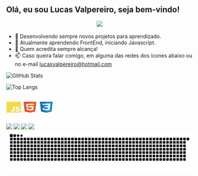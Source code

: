## Olá, eu sou Lucas Valpereiro, seja bem-vindo!

<div align="center">
  <img src= "https://media.giphy.com/media/v1.Y2lkPTc5MGI3NjExdmU0Y2JqOGJwMjdmdGIzMWdhNjRybjhyOHJpdDZtbzRhMXBvNXh5MiZlcD12MV9naWZzX3NlYXJjaCZjdD1n/jh7F7XwHTywg85ekdl/giphy.gif" width="400">
</div>

- 🔭 Desenvolvendo sempre novos projetos para aprendizado.
- 🌱 Atualmente aprendendo FrontEnd, iniciando Javascript.
- 💬 Quem acredita sempre alcança!
- 📫 Caso queira falar comigo, em alguma das redes dos ícones abaixo ou no e-mail lucasvalpereiro@hotmail.com

![GitHub Stats](https://github-readme-stats.vercel.app/api?username=LucasValpereiro&show_icons=true&theme=chartreuse-dark)

![Top Langs](https://github-readme-stats.vercel.app/api/top-langs/?username=LucasValpereiro&layout=compact&theme=chartreuse-dark)

<div style="display: inline_block"><br>
  <img align="center" alt="Lucas-Js" height="30" width="40" src="https://raw.githubusercontent.com/devicons/devicon/master/icons/javascript/javascript-plain.svg">
  <img align="center" alt="Lucas-HTML" height="30" width="40" src="https://raw.githubusercontent.com/devicons/devicon/master/icons/html5/html5-original.svg">
  <img align="center" alt="Lucas-CSS" height="30" width="40" src="https://raw.githubusercontent.com/devicons/devicon/master/icons/css3/css3-original.svg">
</div>
  
  ##
 
<div> 
 	<a href="https://www.twitch.tv/valpereiro" target="_blank"><img src="https://img.shields.io/badge/Twitch-9146FF?style=for-the-badge&logo=twitch&logoColor=white" target="_blank"></a>
 <a href="https://discord.gg/K4pDK6Yq4G" target="_blank"><img src="https://img.shields.io/badge/Discord-7289DA?style=for-the-badge&logo=discord&logoColor=white" target="_blank"></a> 
  <a href = "mailto:lucasvalpereiro17@gmail.com"><img src="https://img.shields.io/badge/-Gmail-%23333?style=for-the-badge&logo=gmail&logoColor=white" target="_blank"></a>
  <a href="www.linkedin.com/in/lucas-valpereiro-6876111b5" target="_blank"><img src="https://img.shields.io/badge/-LinkedIn-%230077B5?style=for-the-badge&logo=linkedin&logoColor=white" target="_blank"></a> 
  
</div>

<picture align="center">
  <source media="(prefers-color-scheme: dark)" srcset="https://raw.githubusercontent.com/LucasValpereiro/LucasValpereiro/output/github-contribution-grid-snake-dark.svg">
  <source media="(prefers-color-scheme: light)" srcset="https://raw.githubusercontent.com/LucasValpereiro/LucasValpereiro/output/github-contribution-grid-snake-dark.svg">
  <img align="center" alt="github contribution grid snake animation" src="https://raw.githubusercontent.com/LucasValpereiro/LucasValpereiro/output/github-contribution-grid-snake.svg">
</picture>



